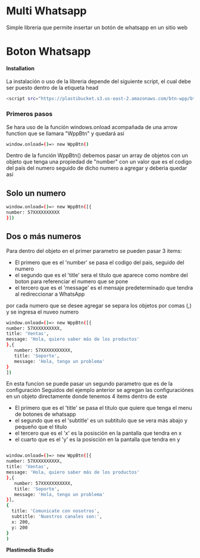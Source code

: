 # Multi Whatsapp
Simple libreria que permite insertar un botón de whatsapp en un sitio web

# Boton Whatsapp

#### Installation
 La instalación o uso de la libreria depende del siguiente script, el cual debe ser puesto dentro de la etiqueta head

```sh
<script src="https://plastibucket.s3.us-east-2.amazonaws.com/btn-wpp/btn-wpp.min.js"></script>
```
### Primeros pasos
 Se hara uso de la función windows.onload acompañada de una arrow function que se llamara "WppBtn" y quedará así
 
 ```sh
 window.onload=()=> new WppBtn()
 ```
 Dentro de la función WppBtn() debemos pasar un array de objetos con un objeto que tenga una propiedad de "number" con un valor que es el codigo del pais del numero seguido de dicho numero a agregar y deberia quedar así
  ## Solo un numero
  ```sh
 window.onload=()=> new WppBtn([{
 number: 57XXXXXXXXXX
 }])
 ```
## Dos o más numeros

Para dentro del objeto en el primer parametro se pueden pasar 3 items:
 - El primero que es el 'number' se pasa el codigo del pais, seguido del numero
 - el segundo que es el 'title' sera el titulo que aparece como nombre del boton para referenciar el numero que se pone
 - el tercero que es el 'message' es el mensaje predeterminado que tendra al redireccionar a WhatsApp


por cada numero que se desee agregar se separa los objetos por comas (,) y se ingresa el nuveo numero

  ```sh
 window.onload=()=> new WppBtn([{
  number: 57XXXXXXXXXX,
  title: 'Ventas',
  message: 'Hola, quiero saber más de los productos'
 },{
     number: 57XXXXXXXXXXX,
     title: 'Soporte',
     message: 'Hola, tengo un problema'
 }
 ])
 ```
 
En esta funcion se puede pasar un segundo parametro que es de la configuración 
Seguidos del ejemplo anterior se agregan las configuraciónes en un objeto directamente  donde tenemos 4 items dentro de este
 - El primero que es el 'title' se pasa el titulo que quiere que tenga el menu de botones de whatsapp
 - el segundo que es el 'subtitle' es un subtitulo que se vera más abajo y pequeño que el titulo
 - el tercero que es el 'x' es la posisción en la pantalla que tendra en x
 - el cuarto que es el 'y' es la posisción en la pantalla que tendra en y
 


  ```sh
  
 window.onload=()=> new WppBtn([{
  number: 57XXXXXXXXXX,
  title: 'Ventas',
  message: 'Hola, quiero saber más de los productos'
 },{
     number: 57XXXXXXXXXXX,
     title: 'Soporte',
     message: 'Hola, tengo un problema'
 }],
 {
    title: 'Comunicate con nosotros',
	subtitle: 'Nuestros canales son:',
	x: 200,
	y: 200
 }
 )
 ```
**Plastimedia Studio**

